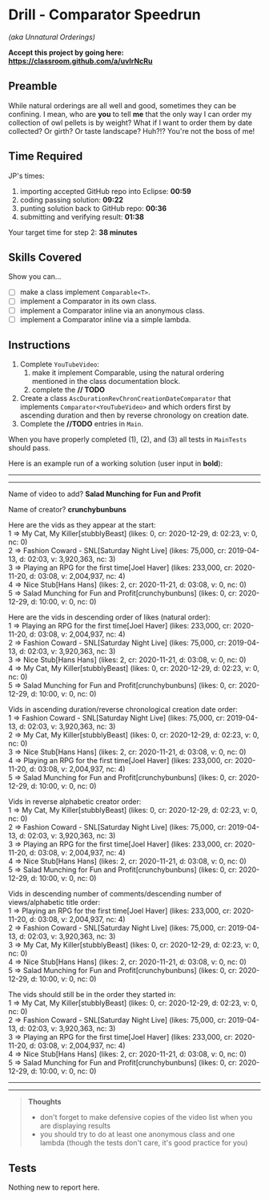 # Drill - Comparator Speedrun

_(aka Unnatural Orderings)_

**Accept this project by going here: https://classroom.github.com/a/uvIrNcRu**

## Preamble

While natural orderings are all well and good, sometimes they can be confining. I mean, who are **you** to tell **me** that the only way I can order my collection of owl pellets is by weight? What if I want to order them by date collected? Or girth? Or taste landscape? Huh?!? You're not the boss of me!

## Time Required

JP's times:

1. importing accepted GitHub repo into Eclipse: **00:59**
2. coding passing solution: **09:22**
3. punting solution back to GitHub repo: **00:36**
4. submitting and verifying result: **01:38**

Your target time for step 2: **38 minutes**

## Skills Covered

Show you can...

- [ ] make a class implement `Comparable<T>`.
- [ ] implement a Comparator in its own class.
- [ ] implement a Comparator inline via an anonymous class.
- [ ] implement a Comparator inline via a simple lambda.

## Instructions

1. Complete `YouTubeVideo`:
   1. make it implement Comparable, using the natural ordering mentioned in the class documentation block.
   2. complete the **// TODO**
2. Create a class `AscDurationRevChronCreationDateComparator` that implements `Comparator<YouTubeVideo>` and which orders first by ascending duration and then by reverse chronology on creation date.
3. Complete the **//TODO** entries in `Main`.

When you have properly completed (1), (2), and (3) all tests in `MainTests` should pass.


Here is an example run of a working solution (user input in **bold**):

---
---

Name of video to add? **Salad Munching for Fun and Profit**

Name of creator? **crunchybunbuns**

Here are the vids as they appear at the start:  
1  => My Cat, My Killer[stubblyBeast] (likes: 0, cr: 2020-12-29, d: 02:23, v: 0, nc: 0)  
2  => Fashion Coward - SNL[Saturday Night Live] (likes: 75,000, cr: 2019-04-13, d: 02:03, v: 3,920,363, nc: 3)  
3  => Playing an RPG for the first time[Joel Haver] (likes: 233,000, cr: 2020-11-20, d: 03:08, v: 2,004,937, nc: 4)  
4  => Nice Stub[Hans Hans] (likes: 2, cr: 2020-11-21, d: 03:08, v: 0, nc: 0)  
5  => Salad Munching for Fun and Profit[crunchybunbuns] (likes: 0, cr: 2020-12-29, d: 10:00, v: 0, nc: 0)

Here are the vids in descending order of likes (natural order):  
1  => Playing an RPG for the first time[Joel Haver] (likes: 233,000, cr: 2020-11-20, d: 03:08, v: 2,004,937, nc: 4)  
2  => Fashion Coward - SNL[Saturday Night Live] (likes: 75,000, cr: 2019-04-13, d: 02:03, v: 3,920,363, nc: 3)  
3  => Nice Stub[Hans Hans] (likes: 2, cr: 2020-11-21, d: 03:08, v: 0, nc: 0)  
4  => My Cat, My Killer[stubblyBeast] (likes: 0, cr: 2020-12-29, d: 02:23, v: 0, nc: 0)  
5  => Salad Munching for Fun and Profit[crunchybunbuns] (likes: 0, cr: 2020-12-29, d: 10:00, v: 0, nc: 0)

Vids in ascending duration/reverse chronological creation date order:  
1  => Fashion Coward - SNL[Saturday Night Live] (likes: 75,000, cr: 2019-04-13, d: 02:03, v: 3,920,363, nc: 3)  
2  => My Cat, My Killer[stubblyBeast] (likes: 0, cr: 2020-12-29, d: 02:23, v: 0, nc: 0)  
3  => Nice Stub[Hans Hans] (likes: 2, cr: 2020-11-21, d: 03:08, v: 0, nc: 0)  
4  => Playing an RPG for the first time[Joel Haver] (likes: 233,000, cr: 2020-11-20, d: 03:08, v: 2,004,937, nc: 4)  
5  => Salad Munching for Fun and Profit[crunchybunbuns] (likes: 0, cr: 2020-12-29, d: 10:00, v: 0, nc: 0)

Vids in reverse alphabetic creator order:  
1  => My Cat, My Killer[stubblyBeast] (likes: 0, cr: 2020-12-29, d: 02:23, v: 0, nc: 0)  
2  => Fashion Coward - SNL[Saturday Night Live] (likes: 75,000, cr: 2019-04-13, d: 02:03, v: 3,920,363, nc: 3)  
3  => Playing an RPG for the first time[Joel Haver] (likes: 233,000, cr: 2020-11-20, d: 03:08, v: 2,004,937, nc: 4)  
4  => Nice Stub[Hans Hans] (likes: 2, cr: 2020-11-21, d: 03:08, v: 0, nc: 0)  
5  =>  Salad Munching for Fun and Profit[crunchybunbuns] (likes: 0, cr: 2020-12-29, d: 10:00, v: 0, nc: 0)

Vids in descending number of comments/descending number of views/alphabetic title order:  
1  => Playing an RPG for the first time[Joel Haver] (likes: 233,000, cr: 2020-11-20, d: 03:08, v: 2,004,937, nc: 4)  
2  => Fashion Coward - SNL[Saturday Night Live] (likes: 75,000, cr: 2019-04-13, d: 02:03, v: 3,920,363, nc: 3)  
3  => My Cat, My Killer[stubblyBeast] (likes: 0, cr: 2020-12-29, d: 02:23, v: 0, nc: 0)  
4  => Nice Stub[Hans Hans] (likes: 2, cr: 2020-11-21, d: 03:08, v: 0, nc: 0)  
5  => Salad Munching for Fun and Profit[crunchybunbuns] (likes: 0, cr: 2020-12-29, d: 10:00, v: 0, nc: 0)

The vids should still be in the order they started in:  
1  => My Cat, My Killer[stubblyBeast] (likes: 0, cr: 2020-12-29, d: 02:23, v: 0, nc: 0)  
2  => Fashion Coward - SNL[Saturday Night Live] (likes: 75,000, cr: 2019-04-13, d: 02:03, v: 3,920,363, nc: 3)  
3  => Playing an RPG for the first time[Joel Haver] (likes: 233,000, cr: 2020-11-20, d: 03:08, v: 2,004,937, nc: 4)  
4  => Nice Stub[Hans Hans] (likes: 2, cr: 2020-11-21, d: 03:08, v: 0, nc: 0)  
5  => Salad Munching for Fun and Profit[crunchybunbuns] (likes: 0, cr: 2020-12-29, d: 10:00, v: 0, nc: 0)

---
---

> **Thoughts**
> - don't forget to make defensive copies of the video list when you are displaying results
> - you should try to do at least one anonymous class and one lambda (though the tests don't care, it's good practice for you)

## Tests

Nothing new to report here.